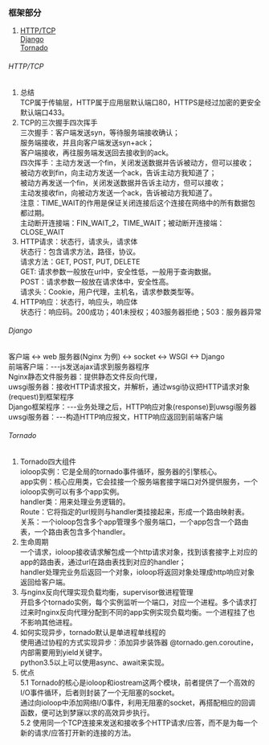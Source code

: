 ### 框架部分
1. [HTTP/TCP](/docs/framework.md#HTTP/TCP)  
   [Django](/docs/framework.md#Django)  
   [Tornado](/docs/framework.md#Tornado)  

###### HTTP/TCP
1. 总结  
   TCP属于传输层，HTTP属于应用层默认端口80，HTTPS是经过加密的更安全默认端口433。  
2. TCP的三次握手四次挥手  
   三次握手：客户端发送syn，等待服务端接收确认；  
            服务端接收，并且向客户端发送syn+ack；  
            客户端接收，再往服务端发送回去接收到的ack。  
   四次挥手：主动方发送一个fin，关闭发送数据并告诉被动方，但可以接收；  
            被动方收到fin，向主动方发送一个ack，告诉主动方我知道了；  
            被动方再发送一个fin，关闭发送数据并告诉主动方，但可以接收；  
            主动发接收fin，向被动方发送一个ack，告诉被动方我知道了。  
   注意：TIME_WAIT的作用是保证关闭连接后这个连接在网络中的所有数据包都过期。  
         主动断开连接端：FIN_WAIT_2，TIME_WAIT；被动断开连接端：CLOSE_WAIT  
3. HTTP请求：状态行，请求头，请求体  
   状态行：包含请求方法，路径，协议。  
   请求方法：GET, POST, PUT, DELETE  
      GET: 请求参数一般放在url中，安全性低，一般用于查询数据。  
      POST：请求参数一般放在请求体中，安全性高。  
   请求头：Cookie，用户代理，主机名，请求参数类型等。  
4. HTTP响应：状态行，响应头，响应体  
   状态行：响应码。200成功；401未授权；403服务器拒绝；503：服务器异常  

###### Django
客户端 <-> web 服务器(Nginx 为例) <-> socket <-> WSGI <-> Django  
前端客户端：---js发送ajax请求到服务器程序  
Nginx静态文件服务器：提供静态文件反向代理，  
uwsgi服务器：接收HTTP请求报文，并解析，通过wsgi协议把HTTP请求对象(request)到框架程序  
Django框架程序：---业务处理之后，HTTP响应对象(response)到uwsgi服务器  
uwsgi服务器：---构造HTTP响应报文，HTTP响应返回到前端客户端  

###### Tornado
1. Tornado四大组件  
   ioloop实例：它是全局的tornado事件循环，服务器的引擎核心。  
   app实例：核心应用类，它会挂接一个服务端套接字端口对外提供服务，一个ioloop实例可以有多个app实例。  
   handler类：用来处理业务逻辑的。  
   Route：它将指定的url规则与handler类挂接起来，形成一个路由映射表。  
   关系：一个ioloop包含多个app管理多个服务端口，一个app包含一个路由表，一个路由表包含多个handler。  
2. 生命周期  
   一个请求，ioloop接收请求解包成一个http请求对象，找到该套接字上对应的app的路由表，通过url在路由表找到对应的handler；  
   handler处理完业务后返回一个对象，ioloop将返回对象处理成http响应对象返回给客户端。  
3. 与nginx反向代理实现负载均衡，supervisor做进程管理  
   开启多个tornado实例，每个实例监听一个端口，对应一个进程。多个请求打过来时nginx反向代理分配到不同的app实例实现负载均衡。一个进程挂了也不影响其他进程。  
4. 如何实现异步，tornado默认是单进程单线程的  
   使用通过协程的方式实现异步：添加异步装饰器 @tornado.gen.coroutine，内部需要用到yield关键字。  
   python3.5以上可以使用async、await来实现。  
5. 优点  
   5.1 Tornado的核心是ioloop和iostream这两个模块，前者提供了一个高效的I/O事件循环，后者则封装了一个无阻塞的socket。  
   通过向ioloop中添加网络I/O事件，利用无阻塞的socket，再搭配相应的回调函数，便可达到梦寐以求的高效异步执行。  
   5.2 使用同一个TCP连接来发送和接收多个HTTP请求/应答，而不是为每一个新的请求/应答打开新的连接的方法。  

